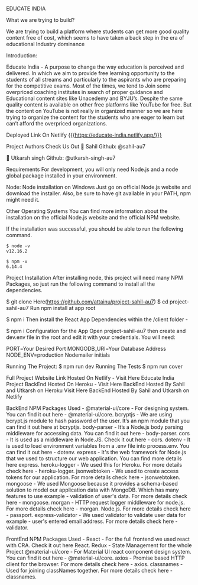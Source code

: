 EDUCATE INDIA

What we are trying to build?

We are trying to build a platform where students can get more good quality content free of cost, which seems to have taken a back step in the era of educational Industry dominance

Introduction:

Educate India - A purpose to change the way education is perceived and delivered. In which we aim to provide free learning opportunity to the students of all streams and particularly to the aspirants who are preparing for the competitive exams. Most of the times, we tend to Join some overpriced coaching institutes in search of proper guidance and Educational content sites like Unacedemy and BYJU’s. Despite the same quality content is available on other free platforms like YouTube for free. But the content on YouTube is not really in organized manner so we are here trying to organize the content for the students who are eager to learn but can’t afford the overpriced organizations.

Deployed Link On Netlify
{{{https://educate-india.netlify.app/}}}

Project Authors
Check Us Out
👤 Sahil
Github: @sahil-au7

👤 Utkarsh singh
Github: @utkarsh-singh-au7

Requirements
For development, you will only need Node.js and a node global package installed in your environment.

Node:
Node installation on Windows
Just go on official Node.js website and download the installer. Also, be sure to have git available in your PATH, npm might need it.

Other Operating Systems
You can find more information about the installation on the official Node.js website and the official NPM website.

If the installation was successful, you should be able to run the following command.

    $ node -v
    v12.16.2

    $ npm -v
    6.14.4

Project Installation
After installing node, this project will need many NPM Packages, so just run the following command to install all the dependencies.

$ git clone Here(https://github.com/attainu/project-sahil-au7)
$ cd project-sahil-au7
Run npm install at app root

\$ npm i
Then install the React App Dependencies within the /client folder -

\$ npm i
Configuration for the App
Open project-sahil-au7 then create and dev.env file in the root and edit it with your credentials. You will need:

PORT=Your Desired Port
MONGODB_URI=Your Database Address
NODE_ENV=production
Nodemailer initials

Running The Project:
$ npm run dev
Running The Tests
    $ npm run cover

Full Project Website Link Hosted On Netlify -
Visit Here Educate India
Project BackEnd Hosted On Heroku -
Visit Here BackEnd Hosted By Sahil and Utkarsh on Heroku
Visit Here BackEnd Hosted By Sahil and Utkarsh on Netlify

BackEnd NPM Packages Used -
@material-ui/core - For designing system. You can find it out here - @material-ui/core.
bcryptjs - We are using bcrypt.js module to hash password of the user. It’s an npm module that you can find it out here at bcryptjs.
body-parser - It’s a Node.js body parsing middleware for accessing data. You can find it out here - body-parser.
cors - It is used as a middleware in Node.JS. Check it out here - cors.
dotenv - It is used to load environment variables from a .env file into process.env. You can find it out here - dotenv.
express - It's the web framework for Node.js that we used to structure our web application. You can find more details here express.
heroku-logger - We used this for Heroku. For more details check here - heroku-logger.
jsonwebtoken - We used to create access tokens for our application. For more details check here - jsonwebtoken.
mongoose - We used Mongoose because it provides a schema-based solution to model our application data with MongoDB. Which has many features to use example - validation of user's data. For more details check here - mongoose.
morgan - HTTP request logger middleware for node.js. For more details check here - morgan.
Node.js. For more details check here - passport.
express-validator - We used validator to validate user data for example - user's entered email address. For more details check here - validator.

FrontEnd NPM Packages Used -
React - For the full frontend we used react with CRA. Check it out here React.
Redux - State Management for the whole Project
@material-ui/core - For Material UI react component design system. You can find it out here - @material-ui/core.
axios - Promise based HTTP client for the browser. For more details check here - axios.
classnames - Used for joining classNames together. For more details check here - classnames.
